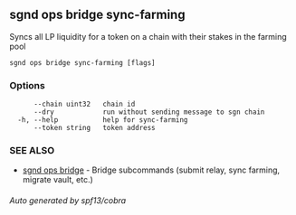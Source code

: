 ## sgnd ops bridge sync-farming

Syncs all LP liquidity for a token on a chain with their stakes in the farming pool

```
sgnd ops bridge sync-farming [flags]
```

### Options

```
      --chain uint32   chain id
      --dry            run without sending message to sgn chain
  -h, --help           help for sync-farming
      --token string   token address
```

### SEE ALSO

* [sgnd ops bridge](sgnd_ops_bridge.md)	 - Bridge subcommands (submit relay, sync farming, migrate vault, etc.)

###### Auto generated by spf13/cobra
